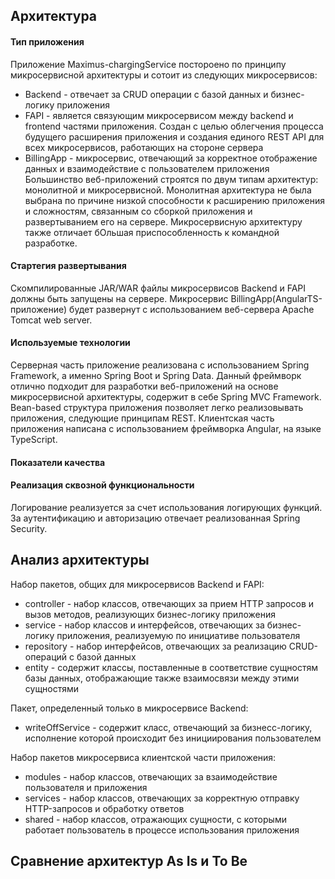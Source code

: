 ## Архитектура
#### Тип приложения
  Приложение Maximus-chargingService постороено по принципу микросервисной архитектуры и сотоит из следующих микросервисов: <br>
- Backend - отвечает за CRUD операции с базой данных и бизнес-логику приложения 
- FAPI - является связующим микросервисом между backend и frontend частями приложения. Создан с целью облегчения процесса будущего расширения приложения и создания единого REST API для всех микросервисов, работающих на стороне сервера
- BillingApp - микросервис, отвечающий за корректное отображение данных и взаимодействие с пользователем приложения
Большинство веб-приложений строятся по двум типам архитектур: монолитной и микросервисной. Монолитная архитектура не была выбрана по причине низкой способности к расширению приложения и сложностям, связанным со сборкой приложения и развертыванием его на сервере. Микросервисную архитектуру также отличает бОльшая приспособленность к командной разработке.
 
#### Стартегия развертывания
  Скомпилированные JAR/WAR файлы микросервисов Backend и FAPI должны быть запущены на сервере. Микросервис BillingApp(AngularTS-приложение) будет развернут с использованием веб-сервера Apache Tomcat web server.

#### Используемые технологии
  Серверная часть приложение реализована с использованием Spring Framework, а именно Spring Boot и Spring Data. Данный фреймворк отлично подходит для разработки веб-приложений на основе микросервисной архитектуры, содержит в себе Spring MVC Framework. Bean-based структура приложения позволяет легко реализовывать приложения, следующие принципам REST. Клиентская часть приложения написана с использованием фреймворка Angular, на языке TypeScript.

#### Показатели качества

#### Реализация сквозной функциональности
  Логирование реализуется за счет использования логирующих функций. За аутентификацию и авторизацию отвечает реализованная Spring Security.

## Анализ архитектуры
Набор пакетов, общих для микросервисов Backend и FAPI:
  - controller - набор классов, отвечающих за прием HTTP запросов и вызов методов, реализующих бизнес-логику приложения
  - service - набор классов и интерфейсов, отвечающих за бизнес-логику приложения, реализуемую по инициативе пользователя
  - repository - набор интерфейсов, отвечающих за реализацию CRUD-операций с базой данных
  - entity - содержит классы, поставленные в соответствие сущностям базы данных, отображающие также взаимосвязи между этими сущностями
  
Пакет, определенный только в микросервисе Backend:
  - writeOffService - содержит класс, отвечающий за бизнесс-логику, исполнение которой происходит без инициирования пользователем
  
Набор пакетов микросервиса клиентской части приложения:
  - modules - набор классов, отвечающих за взаимодействие пользователя и приложения
  - services - набор классов, отвечающих за корректную отправку HTTP-запросов и обработку ответов
  - shared - набор классов, отражающих сущности, с которыми работает пользователь в процессе использования приложения

## Сравнение архитектур As Is и To Be
